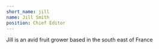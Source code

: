 ```yaml
---
short_name: jill
name: Jill Smith
position: Chief Editor
---
```


Jill is an avid fruit grower based in the south east of France